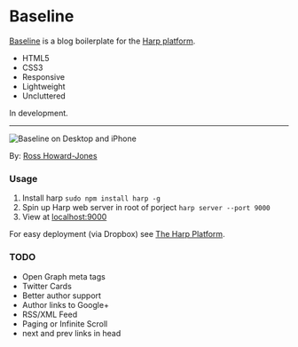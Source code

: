 # Baseline

[Baseline](http://baseline.harpapp.io/) is a blog boilerplate for the [Harp platform](http://harp.io/).

- HTML5
- CSS3
- Responsive
- Lightweight
- Uncluttered

In development.

---

![Baseline on Desktop and iPhone](http://rosshj.com/files/harp/baseline/baseline.jpg)

By: [Ross Howard-Jones](http://rosshj.com/)

### Usage

1. Install harp `sudo npm install harp -g` 
2. Spin up Harp web server in root of porject `harp server --port 9000`
3. View at [localhost:9000](http://localhost:9000)

For easy deployment (via Dropbox) see [The Harp Platform](http://harp.io).

### TODO

- Open Graph meta tags
- Twitter Cards
- Better author support
- Author links to Google+
- RSS/XML Feed
- Paging or Infinite Scroll
- next and prev links in head